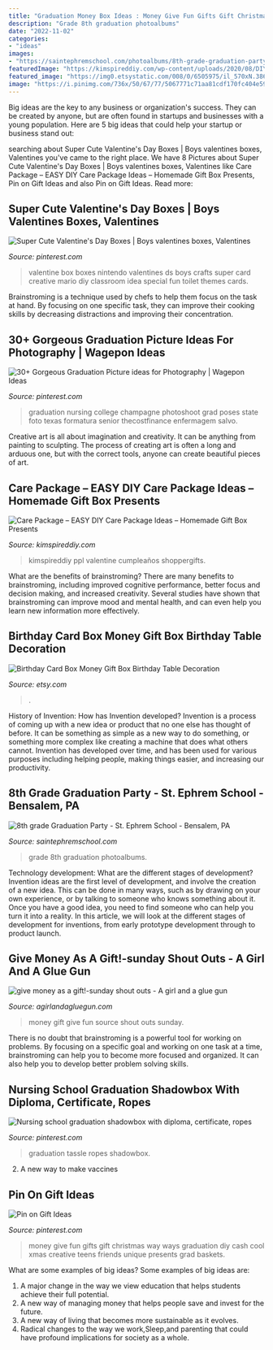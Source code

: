 ```yaml
---
title: "Graduation Money Box Ideas : Money Give Fun Gifts Gift Christmas Way Ways Graduation Diy Cash Cool Xmas Creative Teens Friends Unique Presents Grad Baskets"
description: "Grade 8th graduation photoalbums"
date: "2022-11-02"
categories:
- "ideas"
images:
- "https://saintephremschool.com/photoalbums/8th-grade-graduation-party/18954679_10212823985540633_5927490914512906968_o.jpg"
featuredImage: "https://kimspireddiy.com/wp-content/uploads/2020/08/DIY-Care-Package_DIY-Gift-Box-2.jpg"
featured_image: "https://img0.etsystatic.com/008/0/6505975/il_570xN.386238514_fe85.jpg"
image: "https://i.pinimg.com/736x/50/67/77/5067771c71aa81cdf170fc404e595e99--cash-gifts-graduation-gifts.jpg"
---
```



Big ideas are the key to any business or organization's success. They can be created by anyone, but are often found in startups and businesses with a young population. Here are 5 big ideas that could help your startup or business stand out: 

	

		
searching about Super Cute Valentine&#039;s Day Boxes | Boys valentines boxes, Valentines you've came to the right place. We have 8 Pictures about Super Cute Valentine&#039;s Day Boxes | Boys valentines boxes, Valentines like Care Package – EASY DIY Care Package Ideas – Homemade Gift Box Presents, Pin on Gift Ideas and also Pin on Gift Ideas. Read more:
		
    
## Super Cute Valentine&#039;s Day Boxes | Boys Valentines Boxes, Valentines

<img loading=lazy src="https://i.pinimg.com/736x/d5/56/94/d55694a3670ce64585833812ccad1aed--valentine-day-boxes-mario-valentine-box-ideas.jpg" onerror="this.onerror=null;this.src='https://tse1.mm.bing.net/th?id=OIP.11E2L4ZAVSfpwaoIyhxK7QHaJ6&amp;pid=15.1';" alt="Super Cute Valentine&#039;s Day Boxes | Boys valentines boxes, Valentines">

_Source: pinterest.com_

>valentine box boxes nintendo valentines ds boys crafts super card creative mario diy classroom idea special fun toilet themes cards. 

	

Brainstroming is a technique used by chefs to help them focus on the task at hand. By focusing on one specific task, they can improve their cooking skills by decreasing distractions and improving their concentration.

    
## 30+ Gorgeous Graduation Picture Ideas For Photography | Wagepon Ideas

<img loading=lazy src="https://i.pinimg.com/736x/2f/a6/be/2fa6befb047c420d4af540ef0fb646df.jpg" onerror="this.onerror=null;this.src='https://tse4.mm.bing.net/th?id=OIP.zhX_lAZswESnELD1pMm-sAHaLG&amp;pid=15.1';" alt="30+ Gorgeous Graduation Picture ideas for Photography | Wagepon Ideas">

_Source: pinterest.com_

>graduation nursing college champagne photoshoot grad poses state foto texas formatura senior thecostfinance enfermagem salvo. 

	

Creative art is all about imagination and creativity. It can be anything from painting to sculpting. The process of creating art is often a long and arduous one, but with the correct tools, anyone can create beautiful pieces of art.

    
## Care Package – EASY DIY Care Package Ideas – Homemade Gift Box Presents

<img loading=lazy src="https://kimspireddiy.com/wp-content/uploads/2020/08/DIY-Care-Package_DIY-Gift-Box-2.jpg" onerror="this.onerror=null;this.src='https://tse2.mm.bing.net/th?id=OIP.TG2HS52DUg4R-soocEHcOwHaLH&amp;pid=15.1';" alt="Care Package – EASY DIY Care Package Ideas – Homemade Gift Box Presents">

_Source: kimspireddiy.com_

>kimspireddiy ppl valentine cumpleaños shoppergifts. 

	

What are the benefits of brainstroming?
There are many benefits to brainstroming, including improved cognitive performance, better focus and decision making, and increased creativity. Several studies have shown that brainstroming can improve mood and mental health, and can even help you learn new information more effectively.

    
## Birthday Card Box Money Gift Box Birthday Table Decoration

<img loading=lazy src="https://img0.etsystatic.com/008/0/6505975/il_570xN.386238514_fe85.jpg" onerror="this.onerror=null;this.src='https://tse4.mm.bing.net/th?id=OIP.xuBQwLWWHYsooHYgUwHUbgHaK4&amp;pid=15.1';" alt="Birthday Card Box Money Gift Box Birthday Table Decoration">

_Source: etsy.com_

>. 

	

History of Invention: How has Invention developed?
Invention is a process of coming up with a new idea or product that no one else has thought of before. It can be something as simple as a new way to do something, or something more complex like creating a machine that does what others cannot. Invention has developed over time, and has been used for various purposes including helping people, making things easier, and increasing our productivity.

    
## 8th Grade Graduation Party - St. Ephrem School - Bensalem, PA

<img loading=lazy src="https://saintephremschool.com/photoalbums/8th-grade-graduation-party/18954679_10212823985540633_5927490914512906968_o.jpg" onerror="this.onerror=null;this.src='https://tse4.mm.bing.net/th?id=OIP.jdG-bPveRpD7xxmjju4q9AHaE7&amp;pid=15.1';" alt="8th grade Graduation Party - St. Ephrem School - Bensalem, PA">

_Source: saintephremschool.com_

>grade 8th graduation photoalbums. 

	

Technology development: What are the different stages of development?
Invention ideas are the first level of development, and involve the creation of a new idea. This can be done in many ways, such as by drawing on your own experience, or by talking to someone who knows something about it. Once you have a good idea, you need to find someone who can help you turn it into a reality. In this article, we will look at the different stages of development for inventions, from early prototype development through to product launch.

    
## Give Money As A Gift!-sunday Shout Outs - A Girl And A Glue Gun

<img loading=lazy src="http://www.agirlandagluegun.com/wp-content/uploads/2014/03/fun-way-to-gift-money-435x600-1.jpg" onerror="this.onerror=null;this.src='https://tse3.mm.bing.net/th?id=OIP.rlYC0g02JimGsFjUts5zRAAAAA&amp;pid=15.1';" alt="give money as a gift!-sunday shout outs - A girl and a glue gun">

_Source: agirlandagluegun.com_

>money gift give fun source shout outs sunday. 

	

There is no doubt that brainstroming is a powerful tool for working on problems. By focusing on a specific goal and working on one task at a time, brainstroming can help you to become more focused and organized. It can also help you to develop better problem solving skills.

    
## Nursing School Graduation Shadowbox With Diploma, Certificate, Ropes

<img loading=lazy src="https://i.pinimg.com/736x/d2/c4/64/d2c4640332f9f7117f7800219ae88b98.jpg" onerror="this.onerror=null;this.src='https://tse1.mm.bing.net/th?id=OIP.5hXFbJe0zQuI8AFlIOqyVQHaKe&amp;pid=15.1';" alt="Nursing school graduation shadowbox with diploma, certificate, ropes">

_Source: pinterest.com_

>graduation tassle ropes shadowbox. 

	

2. A new way to make vaccines 

    
## Pin On Gift Ideas

<img loading=lazy src="https://i.pinimg.com/736x/50/67/77/5067771c71aa81cdf170fc404e595e99--cash-gifts-graduation-gifts.jpg" onerror="this.onerror=null;this.src='https://tse4.mm.bing.net/th?id=OIP.LMFM7Eh_g7X5sGHfflu9MQAAAA&amp;pid=15.1';" alt="Pin on Gift Ideas">

_Source: pinterest.com_

>money give fun gifts gift christmas way ways graduation diy cash cool xmas creative teens friends unique presents grad baskets. 

	

What are some examples of big ideas?
Some examples of big ideas are: 
1. A major change in the way we view education that helps students achieve their full potential. 
2. A new way of managing money that helps people save and invest for the future. 
3. A new way of living that becomes more sustainable as it evolves. 
4. Radical changes to the way we work,Sleep,and parenting that could have profound implications for society as a whole.

